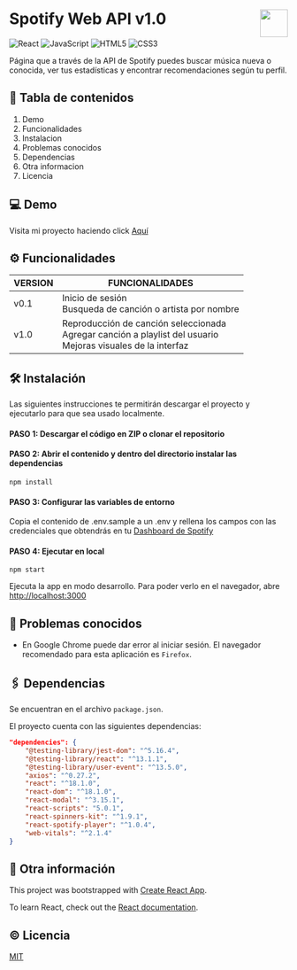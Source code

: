 # Spotify Web API v1.0 <img src="https://www.nebrija.com/lp/2019/inc/common/assets/img/logo_nebrija.png" height="50px" align="right" />
![React](https://img.shields.io/badge/react-%2320232a.svg?style=for-the-badge&logo=react&logoColor=%2361DAFB)
![JavaScript](https://img.shields.io/badge/javascript-%23323330.svg?style=for-the-badge&logo=javascript&logoColor=%23F7DF1E)
![HTML5](https://img.shields.io/badge/html5-%23E34F26.svg?style=for-the-badge&logo=html5&logoColor=white)
![CSS3](https://img.shields.io/badge/css3-%231572B6.svg?style=for-the-badge&logo=css3&logoColor=white)
 
Página que a través de la API de Spotify puedes buscar música nueva o conocida, ver tus estadísticas y encontrar recomendaciones según tu perfil.

## :bookmark_tabs: Tabla de contenidos 
1. Demo
2. Funcionalidades
3. Instalacion
4. Problemas conocidos
5. Dependencias
6. Otra informacion
7. Licencia

## :computer: Demo
Visita mi proyecto haciendo click [Aquí](https://aagatiello.github.io/)

## :gear: Funcionalidades
| VERSION | FUNCIONALIDADES |
|---|---|
| v0.1 | Inicio de sesión<br>Busqueda de canción o artista por nombre |
| v1.0 | Reproducción de canción seleccionada<br>Agregar canción a playlist del usuario<br>Mejoras visuales de la interfaz |

## :hammer_and_wrench: Instalación
Las siguientes instrucciones te permitirán descargar el proyecto y ejecutarlo para que sea usado localmente. 

#### PASO 1: Descargar el código en ZIP o clonar el repositorio
#### PASO 2: Abrir el contenido y dentro del directorio instalar las dependencias
```
npm install
```
#### PASO 3: Configurar las variables de entorno
Copia el contenido de .env.sample a un .env y rellena los campos con las credenciales que obtendrás en tu [Dashboard de Spotify](https://developer.spotify.com/dashboard/login)

#### PASO 4: Ejecutar en local
```
npm start
```
Ejecuta la app en modo desarrollo. 
Para poder verlo en el navegador, abre [http://localhost:3000](http://localhost:3000)

## :triangular_flag_on_post: Problemas conocidos
* En Google Chrome puede dar error al iniciar sesión. El navegador recomendado para esta aplicación es `Firefox`.

## :paperclips: Dependencias
Se encuentran en el archivo `package.json`.

El proyecto cuenta con las siguientes dependencias:

```json
"dependencies": {
    "@testing-library/jest-dom": "^5.16.4",
    "@testing-library/react": "^13.1.1",
    "@testing-library/user-event": "^13.5.0",
    "axios": "^0.27.2",
    "react": "^18.1.0",
    "react-dom": "^18.1.0",
    "react-modal": "^3.15.1",
    "react-scripts": "5.0.1",
    "react-spinners-kit": "^1.9.1",
    "react-spotify-player": "^1.0.4",
    "web-vitals": "^2.1.4"
}
```

## :link: Otra información
This project was bootstrapped with [Create React App](https://github.com/facebook/create-react-app).

To learn React, check out the [React documentation](https://reactjs.org/).


## :copyright: Licencia 
[MIT](https://choosealicense.com/licenses/mit/)

